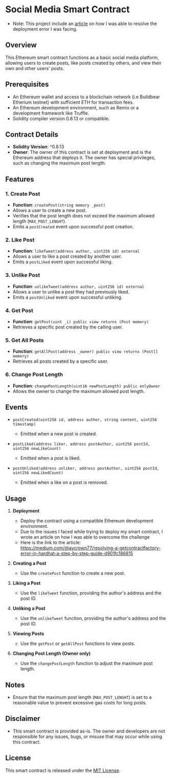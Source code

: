# Social Media Smart Contract
- Note: This project include an [article](https://medium.com/@aycrown77/resolving-a-getcontractfactory-error-in-hardhat-a-step-by-step-guide-d901fc186815) on how I was able to resolve the deployment error I was facing.
## Overview

This Ethereum smart contract functions as a basic social media platform, allowing users to create posts, like posts created by others, and view their own and other users' posts.

## Prerequisites

- An Ethereum wallet and access to a blockchain network (i.e Buildbear Etherium testnet) with sufficient ETH for transaction fees.
- An Ethereum development environment, such as Remix or a development framework like Truffle.
- Solidity compiler version 0.8.13 or compatible.

## Contract Details

- **Solidity Version**: ^0.8.13
- **Owner**: The owner of this contract is set at deployment and is the Ethereum address that deploys it. The owner has special privileges, such as changing the maximum post length.

## Features

### 1. Create Post

- **Function**: `createPost(string memory _post)`
- Allows a user to create a new post.
- Verifies that the post length does not exceed the maximum allowed length (`MAX_POST_LENGHT`).
- Emits a `postCreated` event upon successful post creation.

### 2. Like Post

- **Function**: `likeTweet(address author, uint256 id) external`
- Allows a user to like a post created by another user.
- Emits a `postLiked` event upon successful liking.

### 3. Unlike Post

- **Function**: `unlikeTweet(address author, uint256 id) external`
- Allows a user to unlike a post they had previously liked.
- Emits a `postUnliked` event upon successful unliking.

### 4. Get Post

- **Function**: `getPost(uint _i) public view returns (Post memory)`
- Retrieves a specific post created by the calling user.

### 5. Get All Posts

- **Function**: `getAllPost(address _owner) public view returns (Post[] memory)`
- Retrieves all posts created by a specific user.

### 6. Change Post Length

- **Function**: `changePostLength(uint16 newPostLength) public onlyOwner`
- Allows the owner to change the maximum allowed post length.

## Events

- `postCreated(uint256 id, address author, string content, uint256 timestamp)`
  - Emitted when a new post is created.

- `postLiked(address liker, address postAuthor, uint256 postId, uint256 newLikeCount)`
  - Emitted when a post is liked.

- `postUnliked(address unliker, address postAuthor, uint256 postId, uint256 newLikedCount)`
  - Emitted when a like on a post is removed.

## Usage

1. **Deployment**
   - Deploy the contract using a compatible Ethereum development environment.
   - Due to the issues I faced while trying to deploy my smart contract, I wrote an article on how I was able to overcome the challenge
   - Here is the link to the article: https://medium.com/@aycrown77/resolving-a-getcontractfactory-error-in-hardhat-a-step-by-step-guide-d901fc186815

2. **Creating a Post**
   - Use the `createPost` function to create a new post.

3. **Liking a Post**
   - Use the `likeTweet` function, providing the author's address and the post ID.

4. **Unliking a Post**
   - Use the `unlikeTweet` function, providing the author's address and the post ID.

5. **Viewing Posts**
   - Use the `getPost` or `getAllPost` functions to view posts.

6. **Changing Post Length (Owner only)**
   - Use the `changePostLength` function to adjust the maximum post length.

## Notes

- Ensure that the maximum post length (`MAX_POST_LENGHT`) is set to a reasonable value to prevent excessive gas costs for long posts.

## Disclaimer

- This smart contract is provided as-is. The owner and developers are not responsible for any issues, bugs, or misuse that may occur while using this contract.

## License

This smart contract is released under the [MIT License](LICENSE).
